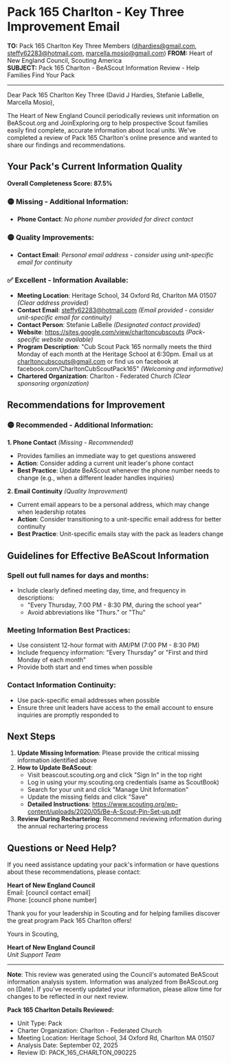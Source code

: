 # Pack 165 Charlton - Key Three Improvement Email

**TO:** Pack 165 Charlton Key Three Members (djhardies@gmail.com, steffy62283@hotmail.com, marcella.mosio@gmail.com)
**FROM:** Heart of New England Council, Scouting America  
**SUBJECT:** Pack 165 Charlton - BeAScout Information Review - Help Families Find Your Pack  

---

Dear Pack 165 Charlton Key Three (David J Hardies, Stefanie  LaBelle, Marcella Mosio),

The Heart of New England Council periodically reviews unit information on BeAScout.org and JoinExploring.org to help prospective Scout families easily find complete, accurate information about local units. We've completed a review of Pack 165 Charlton's online presence and wanted to share our findings and recommendations.

## Your Pack's Current Information Quality

**Overall Completeness Score: 87.5%**


### 🟡 **Missing - Additional Information:**
- **Phone Contact**: *No phone number provided for direct contact*

### 🟡 **Quality Improvements:**
- **Contact Email**: *Personal email address - consider using unit-specific email for continuity*

### ✅ **Excellent - Information Available:**
- **Meeting Location**: Heritage School, 34 Oxford Rd, Charlton MA 01507 *(Clear address provided)*
- **Contact Email**: steffy62283@hotmail.com *(Email provided - consider unit-specific email for continuity)*
- **Contact Person**: Stefanie LaBelle *(Designated contact provided)*
- **Website**: https://sites.google.com/view/charltoncubscouts *(Pack-specific website available)*
- **Program Description**: "Cub Scout Pack 165 normally meets the third Monday of each month at the
  Heritage School at 6:30pm. Email us at charltoncubscouts@gmail.com or find us on
  facebook at facebook.com/CharltonCubScoutPack165" *(Welcoming and informative)*
- **Chartered Organization**: Charlton - Federated Church *(Clear sponsoring organization)*

## Recommendations for Improvement

### 🟡 **Recommended - Additional Information:**

**1. Phone Contact** *(Missing - Recommended)*
- Provides families an immediate way to get questions answered
- **Action**: Consider adding a current unit leader's phone contact
- **Best Practice**: Update BeAScout whenever the phone number needs to change (e.g., when a different leader handles inquiries)

**2. Email Continuity** *(Quality Improvement)*
- Current email appears to be a personal address, which may change when leadership rotates
- **Action**: Consider transitioning to a unit-specific email address for better continuity
- **Best Practice**: Unit-specific emails stay with the pack as leaders change


## Guidelines for Effective BeAScout Information

### **Spell out full names for days and months:**
- Include clearly defined meeting day, time, and frequency in descriptions:
  - "Every Thursday, 7:00 PM - 8:30 PM, during the school year"
  - Avoid abbreviations like "Thurs." or "Thu"

### **Meeting Information Best Practices:**
- Use consistent 12-hour format with AM/PM (7:00 PM - 8:30 PM)
- Include frequency information: "Every Thursday" or "First and third Monday of each month"
- Provide both start and end times when possible

### **Contact Information Continuity:**
- Use pack-specific email addresses when possible
- Ensure three unit leaders have access to the email account to ensure inquiries are promptly responded to

## Next Steps

1. **Update Missing Information**: Please provide the critical missing information identified above
2. **How to Update BeAScout**: 
   - Visit beascout.scouting.org and click "Sign In" in the top right
   - Log in using your my.scouting.org credentials (same as ScoutBook)
   - Search for your unit and click "Manage Unit Information"
   - Update the missing fields and click "Save"
   - **Detailed Instructions**: https://www.scouting.org/wp-content/uploads/2020/05/Be-A-Scout-Pin-Set-up.pdf
3. **Review During Rechartering**: Recommend reviewing information during the annual rechartering process

## Questions or Need Help?

If you need assistance updating your pack's information or have questions about these recommendations, please contact:

**Heart of New England Council**  
Email: [council contact email]  
Phone: [council phone number]

Thank you for your leadership in Scouting and for helping families discover the great program Pack 165 Charlton offers!

Yours in Scouting,

**Heart of New England Council**  
*Unit Support Team*

---

**Note**: This review was generated using the Council's automated BeAScout information analysis system. Information was analyzed from BeAScout.org on [Date]. If you've recently updated your information, please allow time for changes to be reflected in our next review.

**Pack 165 Charlton Details Reviewed:**
- Unit Type: Pack
- Charter Organization: Charlton - Federated Church  
- Meeting Location: Heritage School, 34 Oxford Rd, Charlton MA 01507
- Analysis Date: September 02, 2025
- Review ID: PACK_165_CHARLTON_090225
